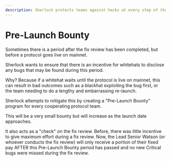 ```yaml
---
description: Sherlock protects teams against hacks at every step of the journey
---
```


# Pre-Launch Bounty

Sometimes there is a period after the fix review has been completed, but before a protocol goes live on mainnet.&#x20;

Sherlock wants to ensure that there is an incentive for whitehats to disclose any bugs that may be found during this period.&#x20;

Why? Because if a whitehat waits until the protocol is live on mainnet, this can result in bad outcomes such as a blackhat exploiting the bug first, or the team needing to do a lengthy and embarrassing re-launch.

Sherlock attempts to mitigate this by creating a "Pre-Launch Bounty" program for every cooperating protocol team.&#x20;

This will be a very small bounty but will increase as the launch date approaches.&#x20;

It also acts as a "check" on the fix review. Before, there was little incentive to give maximum effort during a fix review. Now, the Lead Senior Watson (or whoever conducts the fix review) will only receive a portion of their fixed pay AFTER this Pre-Launch Bounty period has passed and no new Critical bugs were missed during the fix review.&#x20;

